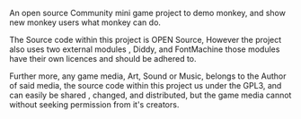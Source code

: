 An open source Community mini game project to demo monkey, and show new monkey users what monkey can do.

The Source code within this project is OPEN Source, However the project also uses two external modules , Diddy, and FontMachine those modules have their own licences and should be adhered to.

Further more, any game media, Art, Sound or Music, belongs to the Author of said media, the source code within this project us under the GPL3, and can easily be shared , changed, and distributed, but the game media cannot without seeking permission from it's creators.